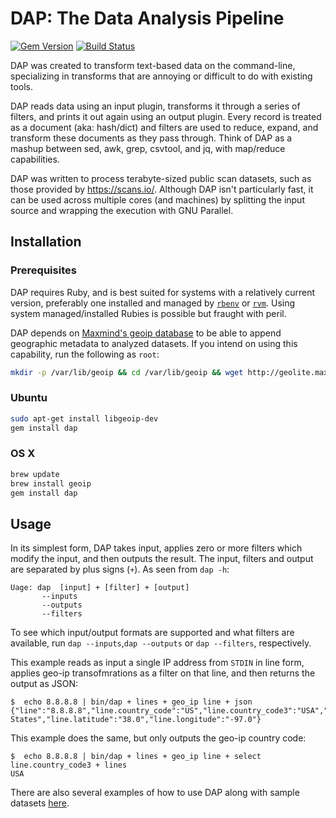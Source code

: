 # DAP: The Data Analysis Pipeline

[![Gem Version](https://badge.fury.io/rb/dap.svg)](http://badge.fury.io/rb/dap)
[![Build Status](https://travis-ci.org/rapid7/dap.svg?branch=master)](https://travis-ci.org/rapid7/dap)

DAP was created to transform text-based data on the command-line, specializing in transforms that are annoying or difficult to do with existing tools.

DAP reads data using an input plugin, transforms it through a series of filters, and prints it out again using an output plugin. Every record is treated as a document (aka: hash/dict) and filters are used to reduce, expand, and transform these documents as they pass through. Think of DAP as a mashup between sed, awk, grep, csvtool, and jq, with map/reduce capabilities.

DAP was written to process terabyte-sized public scan datasets, such as those provided by https://scans.io/. Although DAP isn't particularly fast, it can be used across multiple cores (and machines) by splitting the input source and wrapping the execution with GNU Parallel.


## Installation

### Prerequisites

DAP requires Ruby, and is best suited for systems with a relatively current version,
preferably one installed and managed by
[`rbenv`](https://github.com/rbenv/rbenv) or [`rvm`](https://rvm.io/).  Using
system managed/installed Rubies is possible but fraught with peril.

DAP depends on [Maxmind's geoip database](http://dev.maxmind.com/geoip/legacy/downloadable/) to be able to append geographic metadata to analyzed datasets.  If you intend on using this capability, run the following as `root`:

```bash
mkdir -p /var/lib/geoip && cd /var/lib/geoip && wget http://geolite.maxmind.com/download/geoip/database/GeoLiteCity.dat.gz && gunzip GeoLiteCity.dat.gz && mv GeoLiteCity.dat geoip.dat && wget http://geolite.maxmind.com/download/geoip/database/asnum/GeoIPASNum.dat.gz && gunzip GeoIPASNum.dat.gz

```

### Ubuntu

```bash
sudo apt-get install libgeoip-dev
gem install dap
```

### OS X

```bash
brew update
brew install geoip
gem install dap
```

## Usage

In its simplest form, DAP takes input, applies zero or more filters which modify the input, and then outputs the result.  The input, filters and output are separated by plus signs (`+`).  As seen from `dap -h`:

```
Uage: dap  [input] + [filter] + [output]
       --inputs
       --outputs
       --filters
```

To see which input/output formats are supported and what filters are available, run `dap --inputs`,`dap --outputs` or `dap --filters`, respectively.

This example reads as input a single IP address from `STDIN` in line form, applies geo-ip transofmrations as a filter on that line, and then returns the output as JSON:

```
$  echo 8.8.8.8 | bin/dap + lines + geo_ip line + json
{"line":"8.8.8.8","line.country_code":"US","line.country_code3":"USA","line.country_name":"United States","line.latitude":"38.0","line.longitude":"-97.0"}
```

This example does the same, but only outputs the geo-ip country code:

```
$  echo 8.8.8.8 | bin/dap + lines + geo_ip line + select line.country_code3 + lines
USA
```

There are also several examples of how to use DAP along with sample datasets [here](samples).
